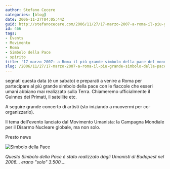 ```yaml
---
author: Stefano Cecere
categories: [blog]
date: 2006-11-27T04:05:44Z
guid: http://stefanocecere.com/2006/11/27/17-marzo-2007-a-roma-il-piu-grande-simbolo-della-pace-del-mondo/
id: 466
tags:
- Events
- Movimento
- Roma
- Simbolo della Pace
- spirito
title: '17 marzo 2007: a Roma il più grande simbolo della pace del mondo'
slug: /2006/11/27/17-marzo-2007-a-roma-il-piu-grande-simbolo-della-pace-del-mondo/
---
```


segnati questa data (è un sabato) e preparati a venire a Roma per partecipare al più grande simbolo della pace con le fiaccole che esseri umani abbiano mai realizzato sulla Terra. Chiameremo ufficialmente il Guinnes dei Primati, il satellite etc.

A seguire grande concerto di artisti (sto iniziando a muovermi per co-organizzarlo).

Il tema dell'evento lanciato dal Movimento Umanista: la Campagna Mondiale per il Disarmo Nucleare globale, ma non solo.

Presto news
  
<img id="image465" alt="Simbolo della Pace" src="http://stefanocecere.com/wp-content/uploads/sites/3/2006/11/bekejelafp_lo.jpg" />
  
_Questo Simbolo della Pace è stato realizzato dagli Umanisti di Budapest nel 2006… erano "solo" 3.500…._